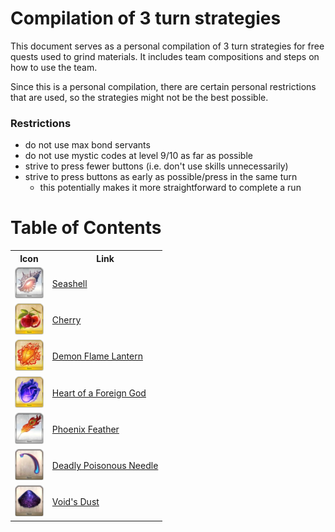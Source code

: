 # Compilation of 3 turn strategies

This document serves as a personal compilation of 3 turn strategies for free quests used to grind materials. It includes team compositions and steps on how to use the team. 

Since this is a personal compilation, there are certain personal restrictions that are used, so the strategies might not be the best possible.

### Restrictions

- do not use max bond servants
- do not use mystic codes at level 9/10 as far as possible
- strive to press fewer buttons (i.e. don't use skills unnecessarily)
- strive to press buttons as early as possible/press in the same turn
  - this potentially makes it more straightforward to complete a run

# Table of Contents

<table>
	<tr>
		<th>Icon</th>
		<th>Link</th>
	</tr>
	<tr>
		<td>
			<img src="./icons/Seashell of Reminiscence.png" height="50px"/>
		</td>
		<td>
			<a href="/strategies/seashell.md">Seashell</a>
		</td>
	</tr>
	<tr>
		<td>
			<img src="./icons/Fruit of Longevity.png" height="50px"/>
		</td>
		<td>
			<a href="/strategies/cherry.md">Cherry</a>
		</td>
	</tr>
	<tr>
		<td>
			<img src="./icons/Demon Flame Lantern.png" height="50px"/>
		</td>
		<td>
			<a href="/strategies/demon flame lantern.md">Demon Flame Lantern</a>
		</td>
	</tr>
	<tr>
		<td>
			<img src="./icons/Heart of a Foreign God.png" height="50px"/>
		</td>
		<td>
			<a href="/strategies/heart.md">Heart of a Foreign God</a>
		</td>
	</tr>
	<tr>
		<td>
			<img src="./icons/Phoenix Feather.png" height="50px"/>
		</td>
		<td>
			<a href="/strategies/feather.md">Phoenix Feather</a>
		</td>
	</tr>
	<tr>
		<td>
			<img src="./icons/Deadly Poisonous Needle.png" height="50px"/>
		</td>
		<td>
			<a href="/strategies/deadly poisonous needle.md">Deadly Poisonous Needle</a>
		</td>
	</tr>
	<tr>
		<td>
			<img src="./icons/Void's Dust.png" height="50px"/>
		</td>
		<td>
			<a href="/strategies/void's dust.md">Void's Dust</a>
		</td>
	</tr>
</table>
